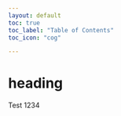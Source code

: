 ```yaml
---
layout: default
toc: true
toc_label: "Table of Contents"
toc_icon: "cog"

---
```



# heading

Test 1234

